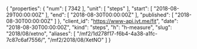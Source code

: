 {
  "properties": {
    "num": [
      7342
    ],
    "unit": [
      "steps"
    ],
    "start": [
      "2018-08-29T00:00:00Z"
    ],
    "end": [
      "2018-08-30T00:00:00Z"
    ],
    "published": [
      "2018-08-30T00:00:00Z"
    ]
  },
  "client_id": "https://www-api.jvt.me/fit",
  "date": "2018-08-30T00:00:00Z",
  "kind": "steps",
  "h": "h-measure",
  "slug": "2018/08/xetno",
  "aliases": [
    "/mf2/1d278f17-f6b4-4a38-a1fc-7c87c6af7556/",
    "/mf2/2018/08/XetNO"
  ]
}
